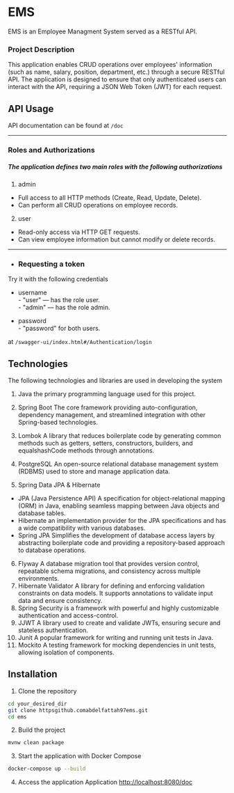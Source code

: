 # EMS
EMS is an Employee Managment System served as a RESTful API.

### Project Description
This application enables CRUD operations over employees' information (such as name, salary, position, department, etc.) through a secure RESTful API. The application is designed to ensure that only authenticated users can interact with the API, requiring a JSON Web Token (JWT) for each request.

## API Usage
API documentation can be found at ```/doc```

---
### Roles and Authorizations
##### The application defines two main roles with the following authorizations
1. admin
- Full access to all HTTP methods (Create, Read, Update, Delete).
- Can perform all CRUD operations on employee records.
2. user
- Read-only access via HTTP GET requests.
- Can view employee information but cannot modify or delete records.
---
- ### Requesting a token

Try it with the following credentials

- username  
\- "user" — has the role user.  
\- "admin" — has the role admin.

- password    
\- "password" for both users.

at ```/swagger-ui/index.html#/Authentication/login```

## Technologies
The following technologies and libraries are used in developing the system

1. Java the primary programming language used for this project.
2. Spring Boot The core framework providing auto-configuration, dependency management, and streamlined integration with other Spring-based technologies.
3. Lombok A library that reduces boilerplate code by generating common methods such as getters, setters, constructors, builders, and equalshashCode methods through annotations.

4. PostgreSQL An open-source relational database management system (RDBMS) used to store and manage application data.

5. Spring Data JPA & Hibernate
- JPA (Java Persistence API) A specification for object-relational mapping (ORM) in Java, enabling seamless mapping between Java objects and database tables.
- Hibernate an implementation provider for the JPA specifications and has a wide compatibility with various databases.
- Spring JPA Simplifies the development of database access layers by abstracting boilerplate code and providing a repository-based approach to database operations.
6. Flyway A database migration tool that provides version control, repeatable schema migrations, and consistency across multiple environments.
7. Hibernate Validator A library for defining and enforcing validation constraints on data models. It supports annotations to validate input data and ensure consistency.
8. Spring Security is a framework with powerful and highly customizable authentication and access-control.
9. JJWT A library used to create and validate JWTs, ensuring secure and stateless authentication.
10. Junit A popular framework for writing and running unit tests in Java.
11. Mockito A testing framework for mocking dependencies in unit tests, allowing isolation of components.
## Installation
1. Clone the repository
```bash
cd your_desired_dir
git clone httpsgithub.comabdelfattah97ems.git
cd ems
```
2. Build the project
``` bash
mvnw clean package
```
3. Start the application with Docker Compose
``` bash
docker-compose up --build
```
4. Access the application
Application [http://localhost:8080/doc](http://localhost:8080/doc)
